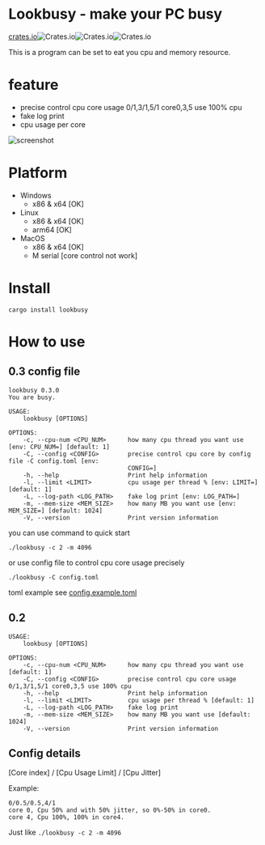 <!--
 * @Author: Image image@by.cx
 * @Date: 2022-12-05 22:39:47
 * @LastEditors: Image image@by.cx
 * @LastEditTime: 2022-12-07 22:20:16
 * @FilePath: /lookbusy-rs/README.MD
 * @Description: 
 * 
 * Copyright (c) 2022 by Image image@by.cx, All Rights Reserved. 
-->
# Lookbusy - make your PC busy

[crates.io](https://crates.io/crates/lookbusy)![Crates.io](https://img.shields.io/crates/l/lookbusy)![Crates.io](https://img.shields.io/crates/v/lookbusy)![Crates.io](https://img.shields.io/crates/d/lookbusy)

This is a program can be set to eat you cpu and memory resource.

# feature
 - precise control cpu core usage 0/1,3/1,5/1 core0,3,5 use 100% cpu
 - fake log print
 - cpu usage per core

![screenshot](example/example.gif)

# Platform
- Windows
  - x86 & x64 [OK]
- Linux
    - x86 & x64 [OK]
    - arm64 [OK]
- MacOS
  - x86 & x64 [OK]
  - M serial [core control not work]

# Install
```
cargo install lookbusy
```
# How to use
## 0.3 config file
```shell
lookbusy 0.3.0
You are busy.

USAGE:
    lookbusy [OPTIONS]

OPTIONS:
    -c, --cpu-num <CPU_NUM>      how many cpu thread you want use [env: CPU_NUM=] [default: 1]
    -C, --config <CONFIG>        precise control cpu core by config file -C config.toml [env:
                                 CONFIG=]
    -h, --help                   Print help information
    -l, --limit <LIMIT>          cpu usage per thread % [env: LIMIT=] [default: 1]
    -L, --log-path <LOG_PATH>    fake log print [env: LOG_PATH=]
    -m, --mem-size <MEM_SIZE>    how many MB you want use [env: MEM_SIZE=] [default: 1024]
    -V, --version                Print version information

```
you can use command to quick start

```shell
./lookbusy -c 2 -m 4096
```

or use config file to control cpu core usage precisely

```shell
./lookbusy -C config.toml
```

toml example see [config.example.toml](config.example.toml)

## 0.2

```shell
USAGE:
    lookbusy [OPTIONS]

OPTIONS:
    -c, --cpu-num <CPU_NUM>      how many cpu thread you want use [default: 1]
    -C, --config <CONFIG>        precise control cpu core usage 0/1,3/1,5/1 core0,3,5 use 100% cpu
    -h, --help                   Print help information
    -l, --limit <LIMIT>          cpu usage per thread % [default: 1]
    -L, --log-path <LOG_PATH>    fake log print
    -m, --mem-size <MEM_SIZE>    how many MB you want use [default: 1024]
    -V, --version                Print version information

```
## Config details

[Core index] / [Cpu Usage Limit] / [Cpu Jitter]

Example:
```
0/0.5/0.5,4/1
core 0, Cpu 50% and with 50% jitter, so 0%-50% in core0.
core 4, Cpu 100%, 100% in core4.
```

Just like `./lookbusy -c 2 -m 4096`